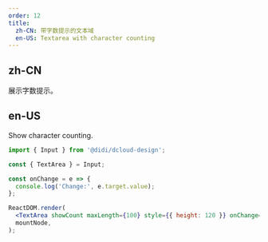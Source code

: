 ```yaml
---
order: 12
title:
  zh-CN: 带字数提示的文本域
  en-US: Textarea with character counting
---
```


## zh-CN

展示字数提示。

## en-US

Show character counting.

```jsx
import { Input } from '@didi/dcloud-design';

const { TextArea } = Input;

const onChange = e => {
  console.log('Change:', e.target.value);
};

ReactDOM.render(
  <TextArea showCount maxLength={100} style={{ height: 120 }} onChange={onChange} />,
  mountNode,
);
```
